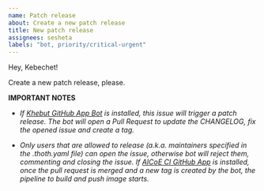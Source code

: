 ```yaml
---
name: Patch release
about: Create a new patch release
title: New patch release
assignees: sesheta
labels: "bot, priority/critical-urgent"
---
```


Hey, Kebechet!

Create a new patch release, please.

**IMPORTANT NOTES**

- _If [Khebut GitHub App Bot](https://github.com/apps/khebhut) is installed, this issue will trigger a patch release. The bot will open a Pull Request to update the CHANGELOG, fix the opened issue and create a tag._

- _Only users that are allowed to release (a.k.a. maintainers specified in the .thoth.yaml file) can open the issue, otherwise bot will reject them, commenting and closing the issue. If [AICoE CI GitHub App](https://github.com/apps/aicoe-ci) is installed, once the pull request is merged and a new tag is created by the bot, the pipeline to build and push image starts._
